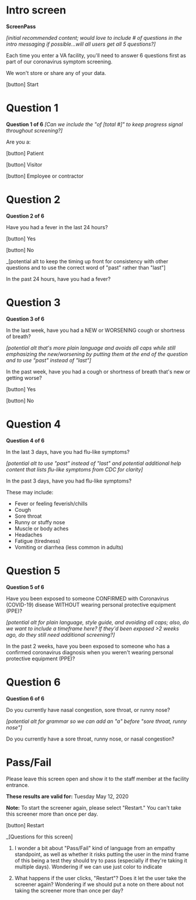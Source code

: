 # Intro screen

**ScreenPass**

_[initial recommended content; would love to include # of questions in the intro messaging if possible...will all users get all 5 questions?]_

Each time you enter a VA facility, you'll need to answer 6 questions first as part of our coronavirus symptom screening. 

We won't store or share any of your data.

[button] Start


# Question 1

**Question 1 of 6** _[Can we include the "of [total #]" to keep progress signal throughout screening?]_

Are you a:

[button] Patient

[button] Visitor

[button] Employee or contractor


# Question 2

**Question 2 of 6**

Have you had a fever in the last 24 hours?

[button] Yes

[button] No

_[potential alt to keep the timing up front for consistency with other questions and to use the correct word of "past" rather than "last"]

In the past 24 hours, have you had a fever?

# Question 3

**Question 3 of 6**

In the last week, have you had a NEW or WORSENING cough or shortness of breath?

_[potential alt that's more plain language and avoids all caps while still emphasizing the new/worsening by putting them at the end of the question and to use "past" instead of "last"]_ 

In the past week, have you had a cough or shortness of breath that's new or getting worse?

[button] Yes

[button] No

# Question 4

**Question 4 of 6**

In the last 3 days, have you had flu-like symptoms?

_[potential alt to use "past" instead of "last" and potential additional help content that lists flu-like symptoms from CDC for clarity]_

In the past 3 days, have you had flu-like symptoms?

These may include:
- Fever or feeling feverish/chills
- Cough
- Sore throat
- Runny or stuffy nose
- Muscle or body aches
- Headaches
- Fatigue (tiredness)
- Vomiting or diarrhea (less common in adults)

# Question 5

**Question 5 of 6**

Have you been exposed to someone CONFIRMED with Coronavirus (COVID-19) disease WITHOUT wearing personal protective equipment (PPE)?

_[potential alt for plain language, style guide, and avoiding all caps; also, do we want to include a timeframe here? If they'd been exposed >2 weeks ago, do they still need additional screening?]_

In the past 2 weeks, have you been exposed to someone who has a confirmed coronavirus diagnosis when you weren't wearing personal protective equipment (PPE)?

# Question 6

**Question 6 of 6**

Do you currently have nasal congestion, sore throat, or runny nose?

_[potential alt for grammar so we can add an "a" before "sore throat, runny nose"]_

Do you currently have a sore throat, runny nose, or nasal congestion?


# Pass/Fail

Please leave this screen open and show it to the staff member at the facility entrance.

**These results are valid for:**
Tuesday
May 12, 2020

**Note:** To start the screener again, please select "Restart." You can't take this screener more than once per day.

[button] Restart

_[Questions for this screen]

1) I wonder a bit about "Pass/Fail" kind of language from an empathy standpoint, as well as whether it risks putting the user in the mind frame of this being a test they should try to pass (especially if they're taking it multiple days). Wondering if we can use just color to indicate 
 
2) What happens if the user clicks, "Restart"? Does it let the user take the screener again? Wondering if we should put a note on there about not taking the screener more than once per day?
